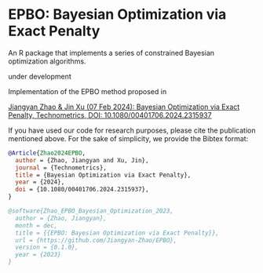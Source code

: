 # EPBO: Bayesian Optimization via Exact Penalty

An R package that implements a series of constrained Bayesian optimization algorithms.

under development

Implementation of the EPBO method proposed in

[Jiangyan Zhao & Jin Xu (07 Feb 2024): Bayesian Optimization via Exact Penalty, Technometrics, DOI: 10.1080/00401706.2024.2315937](https://www.tandfonline.com/doi/full/10.1080/00401706.2024.2315937)

If you have used our code for research purposes, please cite the publication mentioned above. For the sake of simplicity, we provide the Bibtex format:

```bibtex
@Article{Zhao2024EPBO, 
  author = {Zhao, Jiangyan and Xu, Jin}, 
  journal = {Technometrics}, 
  title = {Bayesian Optimization via Exact Penalty}, 
  year = {2024}, 
  doi = {10.1080/00401706.2024.2315937}, 
}

@software{Zhao_EPBO_Bayesian_Optimization_2023,
  author = {Zhao, Jiangyan},
  month = dec,
  title = {{EPBO: Bayesian Optimization via Exact Penalty}},
  url = {https://github.com/Jiangyan-Zhao/EPBO},
  version = {0.1.0},
  year = {2023}
}
```

